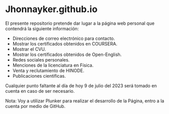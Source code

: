 # Jhonnayker.github.io

El presente repositorio pretende dar lugar a la página web personal que contendrá la siguiente información:

- Direcciones de correo electrónico para contacto.
- Mostrar los certificados obtenidos en COURSERA.
- Mostrar el CVU.
- Mostrar los certificados obtenidos de Open-English.
- Redes sociales personales.
- Menciones de la licenciatura en Física.
- Venta y reclutamiento de HINODE.
- Publicaciones cientificas.

Cualquier punto faltante al día de hoy 9 de julio del 2023 será tomado en cuenta en caso de ser necesario. 

Nota: Voy a utilizar Plunker para realizar el desarrollo de la Página, entro a la cuenta por medio de GitHub.

